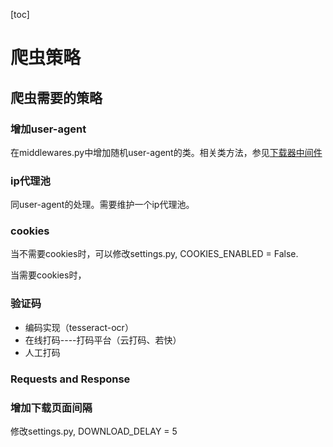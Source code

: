 [toc]

# 爬虫策略

## 爬虫需要的策略

### 增加user-agent

在middlewares.py中增加随机user-agent的类。相关类方法，参见[下载器中间件](http://scrapy-chs.readthedocs.io/zh_CN/latest/topics/downloader-middleware.html)

### ip代理池

同user-agent的处理。需要维护一个ip代理池。

### cookies

当不需要cookies时，可以修改settings.py, COOKIES_ENABLED = False.

当需要cookies时，

### 验证码

- 编码实现（tesseract-ocr）
- 在线打码----打码平台（云打码、若快）
- 人工打码

### Requests and Response

### 增加下载页面间隔

修改settings.py, DOWNLOAD_DELAY = 5